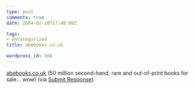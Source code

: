 ```yaml
---
type: post
comments: true
date: 2004-02-10T17:48:00Z

tags:
- Uncategorized
title: abebooks.co.uk

wordpress_id: 568
---
```


[abebooks.co.uk](http://www.abebooks.co.uk/) (50 million second-hand, rare and out-of-print books for sale… wow) (via [Submit Response](http://www.submitresponse.co.uk))
